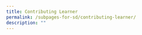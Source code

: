 ```yaml
---
title: Contributing Learner
permalink: /subpages-for-sd/contributing-learner/
description: ""
---
```

